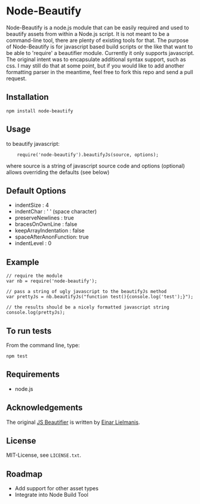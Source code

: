 # Node-Beautify

Node-Beautify is a node.js module that can be easily required and used to beautify assets from within a Node.js script. It is not meant to be a command-line tool, there are plenty of existing tools for that. The purpose of Node-Beautify is for javascript based build scripts or the like that want to be able to 'require' a beautifier module.  Currently it only supports javascript.  The original intent was to encapsulate additional syntax support, such as css.  I may still do that at some point, but if you would like to add another formatting parser in the meantime, feel free to fork this repo and send a pull request.

## Installation

    npm install node-beautify

## Usage

to beautify javascript:

        require('node-beautify').beautifyJs(source, options);
        
where
    source is a string of javascript source code and options (optional) allows overriding the defaults (see below)

## Default Options 

- indentSize            : 4
- indentChar            : ' ' (space character)
- preserveNewlines      : true
- bracesOnOwnLine       : false
- keepArrayIndentation  : false
- spaceAfterAnonFunction: true
- indentLevel           : 0


## Example
    // require the module
    var nb = require('node-beautify');

    // pass a string of ugly javascript to the beautifyJs method
    var prettyJs = nb.beautifyJs("function test(){console.log('test');}");

    // the results should be a nicely formatted javascript string
    console.log(prettyJs);

## To run tests
From the command line, type:

    npm test

## Requirements

* node.js


## Acknowledgements

The original [JS Beautifier](http://github.com/einars/js-beautify) is written by [Einar Lielmanis](mailto:einar@jsbeautifier.org).


## License

MIT-License, see `LICENSE.txt`.

## Roadmap

- Add support for other asset types
- Integrate into Node Build Tool
